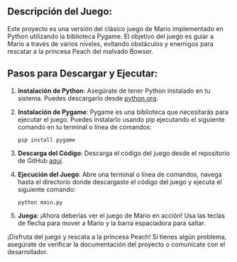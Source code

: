 ## Descripción del Juego:

Este proyecto es una versión del clásico juego de Mario implementado en Python utilizando la biblioteca Pygame. El objetivo del juego es guiar a Mario a través de varios niveles, evitando obstáculos y enemigos para rescatar a la princesa Peach del malvado Bowser.

## Pasos para Descargar y Ejecutar:

1. **Instalación de Python**: Asegúrate de tener Python instalado en tu sistema. Puedes descargarlo desde [python.org](https://www.python.org/downloads/).

2. **Instalación de Pygame**: Pygame es una biblioteca que necesitarás para ejecutar el juego. Puedes instalarlo usando pip ejecutando el siguiente comando en tu terminal o línea de comandos:
   ```
   pip install pygame
   ```

3. **Descarga del Código**: Descarga el código del juego desde el repositorio de GitHub [aquí](link-al-repositorio).

4. **Ejecución del Juego**: Abre una terminal o línea de comandos, navega hasta el directorio donde descargaste el código del juego y ejecuta el siguiente comando:
   ```
   python main.py
   ```

5. **Juega**: ¡Ahora deberías ver el juego de Mario en acción! Usa las teclas de flecha para mover a Mario y la barra espaciadora para saltar.

¡Disfruta del juego y rescata a la princesa Peach! Si tienes algún problema, asegúrate de verificar la documentación del proyecto o comunícate con el desarrollador.
